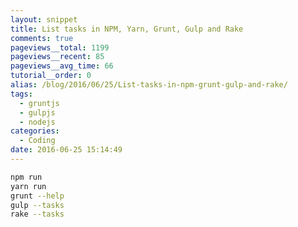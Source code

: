 ```yaml
---
layout: snippet
title: List tasks in NPM, Yarn, Grunt, Gulp and Rake
comments: true
pageviews__total: 1199
pageviews__recent: 85
pageviews__avg_time: 66
tutorial__order: 0
alias: /blog/2016/06/25/List-tasks-in-npm-grunt-gulp-and-rake/
tags:
  - gruntjs
  - gulpjs
  - nodejs
categories:
  - Coding
date: 2016-06-25 15:14:49
---
```


```bash
npm run
yarn run
grunt --help
gulp --tasks
rake --tasks
```
